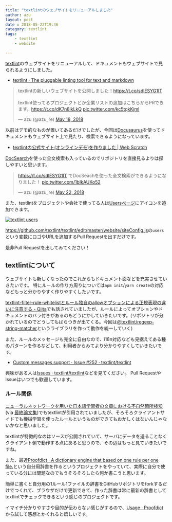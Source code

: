 ```yaml
---
title: "textlintのウェブサイトをリニューアルしました"
author: azu
layout: post
date : 2018-05-22T19:46
category: textlint
tags:
    - textlint
    - website

---
```


[textlint](https://github.com/textlint/textlint "textlint")のウェブサイトをリニューアルして、ドキュメントもウェブサイトで見られるようにしました。

- [textlint · The pluggable linting tool for text and markdown](https://textlint.github.io/)

<blockquote class="twitter-tweet" data-lang="en"><p lang="ja" dir="ltr">textlintの新しいウェブサイトを公開しました！<a href="https://t.co/sdlESYG1IT">https://t.co/sdlESYG1IT</a><br><br>textlint使ってるプロジェクトとか企業リストの追加はこちらからPRできます。<a href="https://t.co/dK7n8lkLkQ">https://t.co/dK7n8lkLkQ</a> <a href="https://t.co/kc5tqkKjml">pic.twitter.com/kc5tqkKjml</a></p>&mdash; azu (@azu_re) <a href="https://twitter.com/azu_re/status/997505897046855681?ref_src=twsrc%5Etfw">May 18, 2018</a></blockquote>
<script async src="https://platform.twitter.com/widgets.js" charset="utf-8"></script>

以前はデモ的なものが置いてあるだけでしたが、今回は[Docusaurus](https://docusaurus.io/en/)を使ってドキュメントもウェブサイト上で見たり、検索できるようになっています。

- [textlintの公式サイト(オンラインデモ)を作りました | Web Scratch](https://efcl.info/2016/02/24/textlint-online-demo/)

[DocSearch](https://community.algolia.com/docsearch/)を使った全文検索も入っているのでリポジトリを直接見るよりは探しやすいと思います。

<blockquote class="twitter-tweet" data-conversation="none" data-lang="en"><p lang="ja" dir="ltr"><a href="https://t.co/sdlESYG1IT">https://t.co/sdlESYG1IT</a> でDocSeachを使った全文検索ができるようになりました！ <a href="https://t.co/1bIkAUKo52">pic.twitter.com/1bIkAUKo52</a></p>&mdash; azu (@azu_re) <a href="https://twitter.com/azu_re/status/998913149125341184?ref_src=twsrc%5Etfw">May 22, 2018</a></blockquote>
<script async src="https://platform.twitter.com/widgets.js" charset="utf-8"></script>

また、textlintをプロジェクトや会社で使ってる人は[Usersページ](https://textlint.github.io/users.html)にアイコンを追加できます。

[![textlint users](https://efcl.info/wp-content/uploads/2018/05/textlint.github.io_users.png)](https://textlint.github.io/users.html)

<https://github.com/textlint/textlint/edit/master/website/siteConfig.js>の`users`という変数にロゴやURLを追加するPull Requestを出すだけです。

是非Pull Requestを出してみてください！

## textlintについて

ウェブサイトも新しくなったのでこれからもドキュメント面などを充実させていきたいです。
特にルールの作り方周りについては`npm init`/`yarn create`の対応などもっと分かりやすく作りやすくしたいです。

[textlint-filter-rule-whitelistとルール独自のallowオプションによる正規表現の違いに注意する - Qiita](https://qiita.com/khsk/items/ff9f7c015e69e2eb1017)でも話されていましたが、ルールによってオプションやドキュメントのバラ付きがあるのもどうにかしていきたいです。(リポジトリが分かれているのでどうしてもばらつきが出てくる。今回は[@textlint/regexp-string-matcher](https://github.com/textlint/regexp-string-matcher)というライブラリを作って動作を統一していく)

また、ルールのメッセージも完全に自由なので、i18n対応なども見据えてある種のパターンを作るなどして、利用者からみてより分かりやすくしていきたいです。

- [Custom messages support · Issue #252 · textlint/textlint](https://github.com/textlint/textlint/issues/252)

興味がある人は[Issues · textlint/textlint](https://github.com/textlint/textlint/issues?q=is%3Aissue+is%3Aopen+label%3A%22good+first+issue%22)などを見てください。
Pull RequestやIssueはいつでも歓迎しています。

### ルール関係

[ニューラルネットワークを用いた日本語学習者の文章における不自然箇所検知](http://db-event.jpn.org/deim2018/data/papers/298.pdf)(via [最終論文集](http://db-event.jpn.org/deim2018/post/proceedings/#session_G3))でもtextlintが引用されていましたが、そろそろクライアントサイドでも機械学習を使ったルールというものができてもおかしくはないんじゃないかなと思いました。

textlintが特徴的なのはソースが公開されていて、サーバにデータを送ることなくクライアント側で動作する点にあると思うので、その辺はもっと見ていきたいですね。

また、最近[Proofdict · A dictionary engine that based on one rule per one file.](https://proofdict.github.io/)という自分用辞書を作るというプロジェクトをやっていて、実際に自分で使っている分には問題なのでもうそろそろしたら何か書こうと思います。

簡単に書くと自分用の1ルール1ファイルの辞書をGitHubリポジトリをforkするだけでつくれて、ブラウザだけで更新できて、作った辞書は常に最新の辞書としてtextlintでチェックできるという感じのプロジェクトです。

イマイチ分かりやすさや目的が伝わらない感じがするので、[Usage · Proofdict](https://proofdict.github.io/docs/usage.html)から試して感想とかくれると嬉しいです。